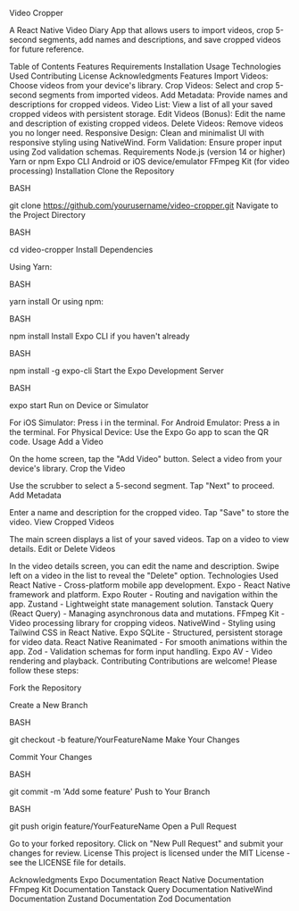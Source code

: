 
Video Cropper

A React Native Video Diary App that allows users to import videos, crop 5-second segments, add names and descriptions, and save cropped videos for future reference.

Table of Contents
Features
Requirements
Installation
Usage
Technologies Used
Contributing
License
Acknowledgments
Features
Import Videos: Choose videos from your device's library.
Crop Videos: Select and crop 5-second segments from imported videos.
Add Metadata: Provide names and descriptions for cropped videos.
Video List: View a list of all your saved cropped videos with persistent storage.
Edit Videos (Bonus): Edit the name and description of existing cropped videos.
Delete Videos: Remove videos you no longer need.
Responsive Design: Clean and minimalist UI with responsive styling using NativeWind.
Form Validation: Ensure proper input using Zod validation schemas.
Requirements
Node.js (version 14 or higher)
Yarn or npm
Expo CLI
Android or iOS device/emulator
FFmpeg Kit (for video processing)
Installation
Clone the Repository

BASH

git clone https://github.com/yourusername/video-cropper.git
Navigate to the Project Directory

BASH

cd video-cropper
Install Dependencies

Using Yarn:

BASH

yarn install
Or using npm:

BASH

npm install
Install Expo CLI if you haven't already

BASH

npm install -g expo-cli
Start the Expo Development Server

BASH

expo start
Run on Device or Simulator

For iOS Simulator: Press i in the terminal.
For Android Emulator: Press a in the terminal.
For Physical Device: Use the Expo Go app to scan the QR code.
Usage
Add a Video

On the home screen, tap the "Add Video" button.
Select a video from your device's library.
Crop the Video

Use the scrubber to select a 5-second segment.
Tap "Next" to proceed.
Add Metadata

Enter a name and description for the cropped video.
Tap "Save" to store the video.
View Cropped Videos

The main screen displays a list of your saved videos.
Tap on a video to view details.
Edit or Delete Videos

In the video details screen, you can edit the name and description.
Swipe left on a video in the list to reveal the "Delete" option.
Technologies Used
React Native - Cross-platform mobile app development.
Expo - React Native framework and platform.
Expo Router - Routing and navigation within the app.
Zustand - Lightweight state management solution.
Tanstack Query (React Query) - Managing asynchronous data and mutations.
FFmpeg Kit - Video processing library for cropping videos.
NativeWind - Styling using Tailwind CSS in React Native.
Expo SQLite - Structured, persistent storage for video data.
React Native Reanimated - For smooth animations within the app.
Zod - Validation schemas for form input handling.
Expo AV - Video rendering and playback.
Contributing
Contributions are welcome! Please follow these steps:

Fork the Repository

Create a New Branch

BASH

git checkout -b feature/YourFeatureName
Make Your Changes

Commit Your Changes

BASH

git commit -m 'Add some feature'
Push to Your Branch

BASH

git push origin feature/YourFeatureName
Open a Pull Request

Go to your forked repository.
Click on "New Pull Request" and submit your changes for review.
License
This project is licensed under the MIT License - see the LICENSE file for details.

Acknowledgments
Expo Documentation
React Native Documentation
FFmpeg Kit Documentation
Tanstack Query Documentation
NativeWind Documentation
Zustand Documentation
Zod Documentation
